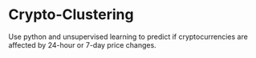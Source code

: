 # Crypto-Clustering
Use python and unsupervised learning to predict if cryptocurrencies are affected by 24-hour or 7-day price changes.
